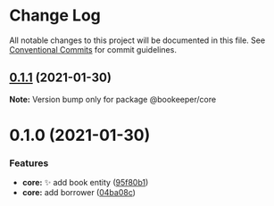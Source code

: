 # Change Log

All notable changes to this project will be documented in this file.
See [Conventional Commits](https://conventionalcommits.org) for commit guidelines.

## [0.1.1](https://github.com/fraol0912/bookeeper/compare/v0.1.0...v0.1.1) (2021-01-30)

**Note:** Version bump only for package @bookeeper/core





# 0.1.0 (2021-01-30)


### Features

* **core:** :sparkles: add book entity ([95f80b1](https://github.com/fraol0912/bookeeper/commit/95f80b1e7425bcd697adbad59ddb298d533e34c0))
* **core:** add borrower ([04ba08c](https://github.com/fraol0912/bookeeper/commit/04ba08c2ced9b6d108dbb8e8e70ad4ab7b5f1063))

